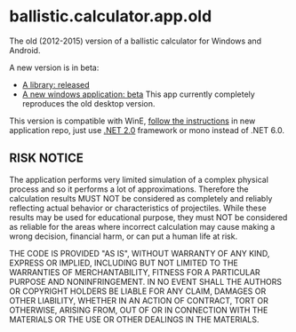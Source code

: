# ballistic.calculator.app.old

The old (2012-2015) version of a ballistic calculator for Windows and Android. 

A new version is in beta:

* [A library: released](https://github.com/gehtsoft-usa/BallisticCalculator1)
* [A new windows application: beta](https://github.com/nikolaygekht/ballistic.calculator.app) This app currently completely reproduces the old desktop version. 

This version is compatible with WinE, [follow the instructions](https://github.com/nikolaygekht/ballistic.calculator.app/wiki/How-to-run-application-on-Linux-using-Wine) in new application repo, just use [.NET 2.0](https://www.microsoft.com/en-us/download/details.aspx?id=6041) 
framework or mono instead of .NET 6.0.

## RISK NOTICE

The application performs very limited simulation of a complex physical process and so it performs a lot of approximations. Therefore the calculation results MUST NOT be considered as completely and reliably reflecting actual behavior or characteristics of projectiles. While these results may be used for educational purpose, they must NOT be considered as reliable for the areas where incorrect calculation may cause making a wrong decision, financial harm, or can put a human life at risk.

THE CODE IS PROVIDED "AS IS", WITHOUT WARRANTY OF ANY KIND, EXPRESS OR IMPLIED, INCLUDING BUT NOT LIMITED TO THE WARRANTIES OF MERCHANTABILITY, FITNESS FOR A PARTICULAR PURPOSE AND NONINFRINGEMENT. IN NO EVENT SHALL THE AUTHORS OR COPYRIGHT HOLDERS BE LIABLE FOR ANY CLAIM, DAMAGES OR OTHER LIABILITY, WHETHER IN AN ACTION OF CONTRACT, TORT OR OTHERWISE, ARISING FROM, OUT OF OR IN CONNECTION WITH THE MATERIALS OR THE USE OR OTHER DEALINGS IN THE MATERIALS.
